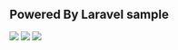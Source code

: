 ## Powered By Laravel sample

<img src="https://i.gyazo.com/e0744a0e9c68981b66e7e1cbd1c40359.png">
<img src="https://i.gyazo.com/cd718c245b725d22349f74418d38a08a.png">
<img src="https://i.gyazo.com/9dcd2fbb483669bd79b1f1c74f26604f.png">

